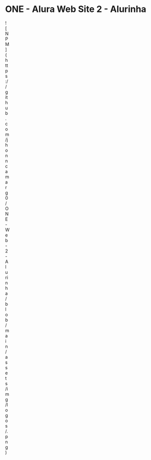 # ONE - Alura Web Site 2 - Alurinha

<div style="width: 10px;">
![NPM](https://github.com/jhonncamarg0/ONE-Web-2-Alurinha/blob/main/assets/img/logos/.png)
</div>
